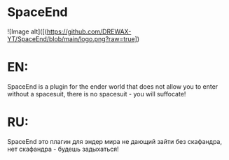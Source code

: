 # SpaceEnd 
   ![Image alt]([(https://github.com/DREWAX-YT/SpaceEnd/blob/main/logo.png?raw=true])
# EN: 
SpaceEnd is a plugin for the ender world that does not allow you to enter without a spacesuit, there is no spacesuit - you will suffocate!
# RU:
SpaceEnd это плагин для эндер мира не дающий зайти без скафандра, нет скафандра - будешь задыхаться!
